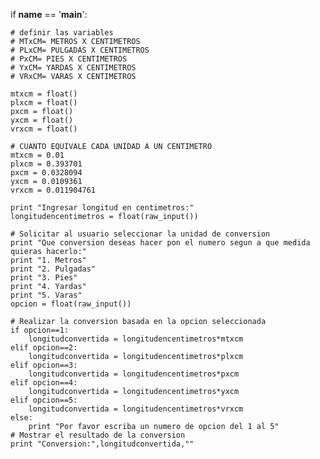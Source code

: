 if __name__ == '__main__':

	# definir las variables 
	# MTxCM= METROS X CENTIMETROS
	# PLxCM= PULGADAS X CENTIMETROS
	# PxCM= PIES X CENTIMETROS
	# YxCM= YARDAS X CENTIMETROS
	# VRxCM= VARAS X CENTIMETROS 

	mtxcm = float()
	plxcm = float()
	pxcm = float()
	yxcm = float()
	vrxcm = float()

	# CUANTO EQUIVALE CADA UNIDAD A UN CENTIMETRO
	mtxcm = 0.01
	plxcm = 0.393701
	pxcm = 0.0328094
	yxcm = 0.0109361
	vrxcm = 0.011904761

	print "Ingresar longitud en centimetros:"
	longitudencentimetros = float(raw_input())

	# Solicitar al usuario seleccionar la unidad de conversion
	print "Que conversion deseas hacer pon el numero segun a que medida quieras hacerlo:"
	print "1. Metros"
	print "2. Pulgadas"
	print "3. Pies"
	print "4. Yardas"
	print "5. Varas"
	opcion = float(raw_input())
	
	# Realizar la conversion basada en la opcion seleccionada
	if opcion==1:
		longitudconvertida = longitudencentimetros*mtxcm
	elif opcion==2:
		longitudconvertida = longitudencentimetros*plxcm
	elif opcion==3:
		longitudconvertida = longitudencentimetros*pxcm
	elif opcion==4:
		longitudconvertida = longitudencentimetros*yxcm
	elif opcion==5:
		longitudconvertida = longitudencentimetros*vrxcm
	else:
		print "Por favor escriba un numero de opcion del 1 al 5"
	# Mostrar el resultado de la conversion
	print "Conversion:",longitudconvertida,""

